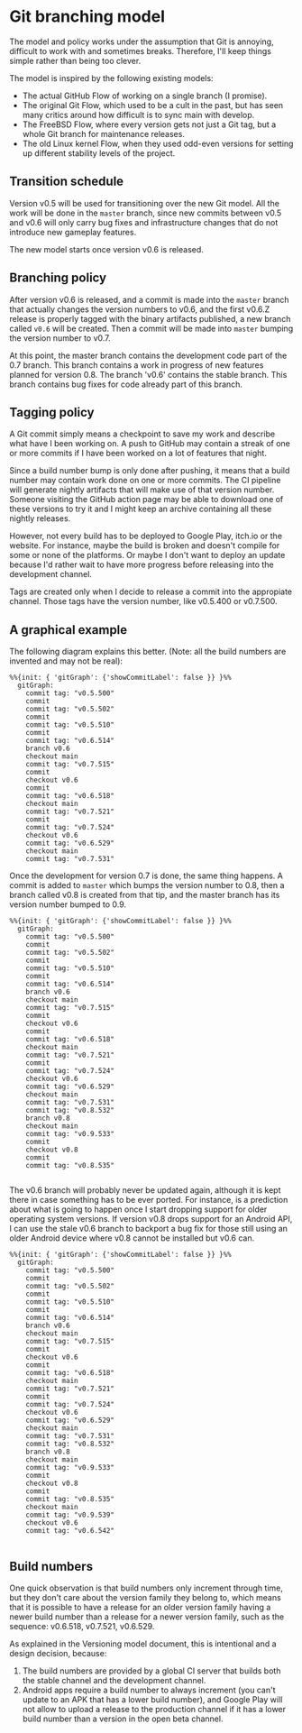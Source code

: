 # Git branching model

The model and policy works under the assumption that Git is annoying, difficult
to work with and sometimes breaks. Therefore, I'll keep things simple rather
than being too clever.

The model is inspired by the following existing models:

* The actual GitHub Flow of working on a single branch (I promise).
* The original Git Flow, which used to be a cult in the past, but has seen many
  critics around how difficult is to sync main with develop.
* The FreeBSD Flow, where every version gets not just a Git tag, but a whole
  Git branch for maintenance releases.
* The old Linux kernel Flow, when they used odd-even versions for setting up
  different stability levels of the project.

## Transition schedule

Version v0.5 will be used for transitioning over the new Git model. All the work
will be done in the `master` branch, since new commits between v0.5 and v0.6
will only carry bug fixes and infrastructure changes that do not introduce new
gameplay features.

The new model starts once version v0.6 is released.

## Branching policy

After version v0.6 is released, and a commit is made into the `master` branch
that actually changes the version numbers to v0.6, and the first v0.6.Z release
is properly tagged with the binary artifacts published, a new branch called
`v0.6` will be created. Then a commit will be made into `master` bumping the
version number to v0.7.

At this point, the master branch contains the development code part of the 0.7
branch. This branch contains a work in progress of new features planned for
version 0.8. The branch 'v0.6' contains the stable branch. This branch contains
bug fixes for code already part of this branch.

## Tagging policy

A Git commit simply means a checkpoint to save my work and describe what have I
been working on. A push to GitHub may contain a streak of one or more commits
if I have been worked on a lot of features that night.

Since a build number bump is only done after pushing, it means that a build
number may contain work done on one or more commits. The CI pipeline will
generate nightly artifacts that will make use of that version number. Someone
visiting the GitHub action page may be able to download one of these versions
to try it and I might keep an archive containing all these nightly releases.

However, not every build has to be deployed to Google Play, itch.io or the
website. For instance, maybe the build is broken and doesn't compile for some
or none of the platforms. Or maybe I don't want to deploy an update because
I'd rather wait to have more progress before releasing into the development
channel.

Tags are created only when I decide to release a commit into the appropiate
channel. Those tags have the version number, like v0.5.400 or v0.7.500.

## A graphical example

The following diagram explains this better. (Note: all the build numbers are
invented and may not be real):

```mermaid
%%{init: { 'gitGraph': {'showCommitLabel': false }} }%%
  gitGraph:
    commit tag: "v0.5.500"
    commit
    commit tag: "v0.5.502"
    commit
    commit tag: "v0.5.510"
    commit
    commit tag: "v0.6.514"
    branch v0.6
    checkout main
    commit tag: "v0.7.515"
    commit
    checkout v0.6
    commit
    commit tag: "v0.6.518"
    checkout main
    commit tag: "v0.7.521"
    commit
    commit tag: "v0.7.524"
    checkout v0.6
    commit tag: "v0.6.529"
    checkout main
    commit tag: "v0.7.531"
```

Once the development for version 0.7 is done, the same thing happens. A commit
is added to `master` which bumps the version number to 0.8, then a branch called
v0.8 is created from that tip, and the master branch has its version number
bumped to 0.9.

```mermaid
%%{init: { 'gitGraph': {'showCommitLabel': false }} }%%
  gitGraph:
    commit tag: "v0.5.500"
    commit
    commit tag: "v0.5.502"
    commit
    commit tag: "v0.5.510"
    commit
    commit tag: "v0.6.514"
    branch v0.6
    checkout main
    commit tag: "v0.7.515"
    commit
    checkout v0.6
    commit
    commit tag: "v0.6.518"
    checkout main
    commit tag: "v0.7.521"
    commit
    commit tag: "v0.7.524"
    checkout v0.6
    commit tag: "v0.6.529"
    checkout main
    commit tag: "v0.7.531"
    commit tag: "v0.8.532"
    branch v0.8
    checkout main
    commit tag: "v0.9.533"
    commit
    checkout v0.8
    commit
    commit tag: "v0.8.535"
    
```

The v0.6 branch will probably never be updated again, although it is kept there
in case something has to be ever ported. For instance, is a prediction about
what is going to happen once I start dropping support for older operating system
versions. If version v0.8 drops support for an Android API, I can use the stale
v0.6 branch to backport a bug fix for those still using an older Android device
where v0.8 cannot be installed but v0.6 can.

```mermaid
%%{init: { 'gitGraph': {'showCommitLabel': false }} }%%
  gitGraph:
    commit tag: "v0.5.500"
    commit
    commit tag: "v0.5.502"
    commit
    commit tag: "v0.5.510"
    commit
    commit tag: "v0.6.514"
    branch v0.6
    checkout main
    commit tag: "v0.7.515"
    commit
    checkout v0.6
    commit
    commit tag: "v0.6.518"
    checkout main
    commit tag: "v0.7.521"
    commit
    commit tag: "v0.7.524"
    checkout v0.6
    commit tag: "v0.6.529"
    checkout main
    commit tag: "v0.7.531"
    commit tag: "v0.8.532"
    branch v0.8
    checkout main
    commit tag: "v0.9.533"
    commit
    checkout v0.8
    commit
    commit tag: "v0.8.535"
    checkout main
    commit tag: "v0.9.539"
    checkout v0.6
    commit tag: "v0.6.542"
    
```

## Build numbers

One quick observation is that build numbers only increment through time, but
they don't care about the version family they belong to, which means that it is
possible to have a release for an older version family having a newer build
number than a release for a newer version family, such as the sequence:
v0.6.518, v0.7.521, v0.6.529.

As explained in the Versioning model document, this is intentional and a design
decision, because:

1. The build numbers are provided by a global CI server that builds both the
   stable channel and the development channel.
2. Android apps require a build number to always increment (you can't update to
   an APK that has a lower build number), and Google Play will not allow to
   upload a release to the production channel if it has a lower build number
   than a version in the open beta channel.
